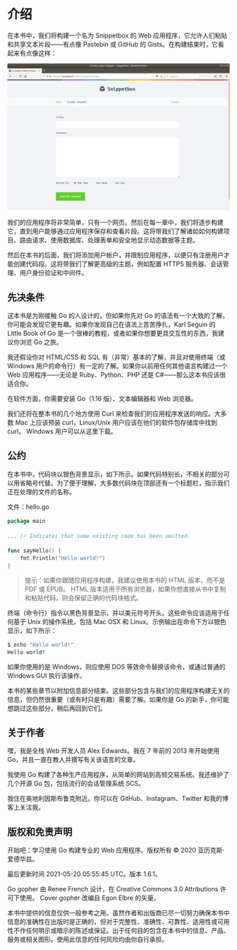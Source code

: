 # 介绍

在本书中，我们将构建一个名为 Snippetbox 的 Web 应用程序，它允许人们粘贴和共享文本片段——有点像 Pastebin 或 GitHub 的 Gists。在构建结束时，它看起来有点像这样：

![](./images/1-1.png)

我们的应用程序将非常简单，只有一个网页。然后在每一章中，我们将逐步构建它，直到用户能够通过应用程序保存和查看片段。这将带我们了解诸如如何构建项目、路由请求、使用数据库、处理表单和安全地显示动态数据等主题。

然后在本书的后面，我们将添加用户帐户，并限制应用程序，以便只有注册用户才能创建代码段。这将带我们了解更高级的主题，例如配置 HTTPS 服务器、会话管理、用户身份验证和中间件。

## 先决条件

这本书是为刚接触 Go 的人设计的，但如果你先对 Go 的语法有一个大致的了解，你可能会发现它更有趣。如果你发现自己在语法上苦苦挣扎，Karl Seguin 的 Little Book of Go 是一个很棒的教程，或者如果你想要更具交互性的东西，我建议你浏览 Go 之旅。

我还假设你对 HTML/CSS 和 SQL 有（非常）基本的了解，并且对使用终端（或 Windows 用户的命令行）有一定的了解。如果你以前用任何其他语言构建过一个 Web 应用程序——无论是 Ruby、Python、PHP 还是 C#——那么这本书应该很适合你。

在软件方面，你需要安装 Go（1.16 版）、文本编辑器和 Web 浏览器。

我们还将在整本书的几个地方使用 Curl 来检查我们的应用程序发送的响应。大多数 Mac 上应该预装 curl，Linux/Unix 用户应该在他们的软件包存储库中找到 curl。 Windows 用户可以从这里下载。

## 公约

在本书中，代码块以银色背景显示，如下所示。如果代码特别长，不相关的部分可以用省略号代替。为了便于理解，大多数代码块在顶部还有一个标题栏，指示我们正在处理的文件的名称。

文件：hello.go

```go
package main

... // Indicates that some existing code has been omitted.

func sayHello() {
    fmt.Println("Hello world!")
}
```

> 提示：如果你跟随应用程序构建，我建议使用本书的 HTML 版本，而不是 PDF 或 EPUB。 HTML 版本适用于所有浏览器，如果你想直接从书中复制和粘贴代码，则会保留正确的代码块格式。

终端（命令行）指令以黑色背景显示，并以美元符号开头。这些命令应该适用于任何基于 Unix 的操作系统，包括 Mac OSX 和 Linux。示例输出在命令下方以银色显示，如下所示：

```sh
$ echo "Hello world!"
Hello world!
```

如果你使用的是 Windows，则应使用 DOS 等效命令替换该命令，或通过普通的 Windows GUI 执行该操作。

本书的某些章节以附加信息部分结束。这些部分包含与我们的应用程序构建无关的信息，但仍然很重要（或有时只是有趣）需要了解。如果你是 Go 的新手，你可能想跳过这些部分，稍后再回到它们。

## 关于作者

嘿，我是全栈 Web 开发人员 Alex Edwards。我在 7 年前的 2013 年开始使用 Go，并且一直在教人并撰写有关该语言的文章。

我使用 Go 构建了各种生产应用程序，从简单的网站到高频交易系统。我还维护了几个开源 Go 包，包括流行的会话管理系统 SCS。

我住在奥地利因斯布鲁克附近。你可以在 GitHub、Instagram、Twitter 和我的博客上关注我。

## 版权和免责声明

开始吧：学习使用 Go 构建专业的 Web 应用程序。版权所有 © 2020 亚历克斯·爱德华兹。

最后更新时间 2021-05-20 05:55:45 UTC。版本 1.6.1。

Go gopher 由 Renee French 设计，在 Creative Commons 3.0 Attributions 许可下使用。 Cover gopher 改编自 Egon Elbre 的矢量。

本书中提供的信息仅供一般参考之用。虽然作者和出版商已尽一切努力确保本书中信息的准确性在出版时是正确的，但对于完整性、准确性、可靠性、适用性或可用性不作任何明示或暗示的陈述或保证。出于任何目的包含在本书中的信息、产品、服务或相关图形。使用此信息的任何风险均由你自行承担。
